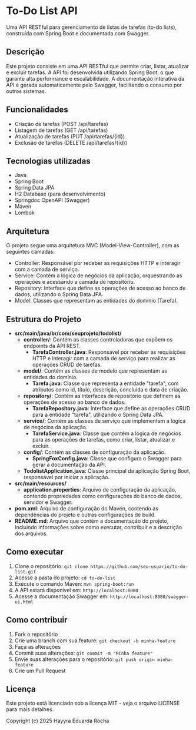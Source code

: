 # To-Do List API

Uma API RESTful para gerenciamento de listas de tarefas (to-do lists), construída com Spring Boot e documentada com Swagger.

## Descrição

Este projeto consiste em uma API RESTful que permite criar, listar, atualizar e excluir tarefas. A API foi desenvolvida utilizando Spring Boot, o que garante alta performance e escalabilidade. A documentação interativa da API é gerada automaticamente pelo Swagger, facilitando o consumo por outros sistemas.

## Funcionalidades

* Criação de tarefas (POST /api/tarefas)
* Listagem de tarefas (GET /api/tarefas)
* Atualização de tarefas (PUT /api/tarefas/{id})
* Exclusão de tarefas (DELETE /api/tarefas/{id})

## Tecnologias utilizadas

* Java
* Spring Boot
* Spring Data JPA
* H2 Database (para desenvolvimento)
* Springdoc OpenAPI (Swagger)
* Maven
* Lombok

## Arquitetura

O projeto segue uma arquitetura MVC (Model-View-Controller), com as seguintes camadas:

* Controller: Responsável por receber as requisições HTTP e interagir com a camada de serviço.
* Service: Contém a lógica de negócios da aplicação, orquestrando as operações e acessando a camada de repositório.
* Repository: Interface que define as operações de acesso ao banco de dados, utilizando o Spring Data JPA.
* Model: Classes que representam as entidades do domínio (Tarefa).

## Estrutura do Projeto

* **src/main/java/br/com/seuprojeto/todolist/**
    * **controller/**: Contém as classes controladoras que expõem os endpoints da API REST.
        * **TarefaController.java**: Responsável por receber as requisições HTTP e interagir com a camada de serviço para realizar as operações CRUD de tarefas.
    * **model/**: Contém as classes de modelo que representam as entidades do domínio.
        * **Tarefa.java**: Classe que representa a entidade "tarefa", com atributos como id, título, descrição, concluída e data de criação.
    * **repository/**: Contém as interfaces de repositório que definem as operações de acesso ao banco de dados.
        * **TarefaRepository.java**: Interface que define as operações CRUD para a entidade "tarefa", utilizando o Spring Data JPA.
    * **service/**: Contém as classes de serviço que implementam a lógica de negócios da aplicação.
        * **TarefaService.java**: Classe que contém a lógica de negócios para as operações de tarefas, como criar, listar, atualizar e excluir.
    * **config/**: Contém as classes de configuração da aplicação.
        * **SpringFoxConfig.java**: Classe que configura o Swagger para gerar a documentação da API.
    * **TodolistApplication.java**: Classe principal da aplicação Spring Boot, responsável por iniciar a aplicação.
* **src/main/resources/**
    * **application.properties**: Arquivo de configuração da aplicação, contendo propriedades como configurações do banco de dados, servidor e Swagger.
* **pom.xml**: Arquivo de configuração do Maven, contendo as dependências do projeto e outras configurações de build.
* **README.md**: Arquivo que contém a documentação do projeto, incluindo informações sobre como executar, contribuir e a descrição dos arquivos.

## Como executar

1. Clone o repositório: `git clone https://github.com/seu-usuario/to-do-list.git`
2. Acesse a pasta do projeto: `cd to-do-list`
3. Execute o comando Maven: `mvn spring-boot:run`
4. A API estará disponível em: `http://localhost:8080`
5. Acesse a documentação Swagger em: `http://localhost:8080/swagger-ui.html`

## Como contribuir

1. Fork o repositório
2. Crie uma branch com sua feature: `git checkout -b minha-feature`
3. Faça as alterações
4. Commit suas alterações: `git commit -m "Minha feature"`
5. Envie suas alterações para o repositório: `git push origin minha-feature`
6. Crie um Pull Request

## Licença

Este projeto está licenciado sob a licença MIT - veja o arquivo LICENSE para mais detalhes.

Copyright (c) 2025 Hayyra Eduarda Rocha
